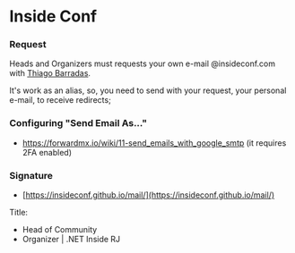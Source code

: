 # Inside Conf

### Request

Heads and Organizers must requests your own e-mail @insideconf.com with [Thiago Barradas](mailto:thiago.barradas@insideconf.com).

It's work as an alias, so, you need to send with your request, your personal e-mail, to receive redirects;

### Configuring "Send Email As..."

- https://forwardmx.io/wiki/11-send_emails_with_google_smtp (it requires 2FA enabled)

### Signature

- [https://insideconf.github.io/mail/](https://insideconf.github.io/mail/)

Title:
- Head of Community
- Organizer | .NET Inside RJ


